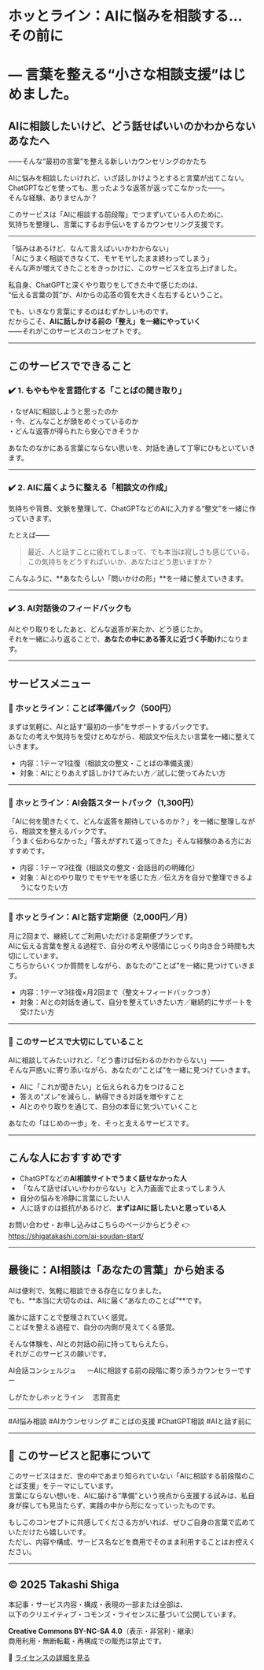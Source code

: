 # ホッとライン：AIに悩みを相談する…その前に
  # ― 言葉を整える“小さな相談支援”はじめました。

## AIに相談したいけど、どう話せばいいのかわからないあなたへ  
――そんな“最初の言葉”を整える新しいカウンセリングのかたち

AIに悩みを相談したいけれど、いざ話しかけようとすると言葉が出てこない。  
ChatGPTなどを使っても、思ったような返答が返ってこなかった――。  
そんな経験、ありませんか？

このサービスは「AIに相談する前段階」でつまずいている人のために、  
気持ちを整理し、言葉にするお手伝いをするカウンセリング支援です。

---

「悩みはあるけど、なんて言えばいいかわからない」  
「AIにうまく相談できなくて、モヤモヤしたまま終わってしまう」  
そんな声が増えてきたことをきっかけに、このサービスを立ち上げました。

私自身、ChatGPTと深くやり取りをしてきた中で感じたのは、  
“伝える言葉の質”が、AIからの応答の質を大きく左右するということ。

でも、いきなり言葉にするのはむずかしいものです。  
だからこそ、**AIに話しかける前の「整え」を一緒にやっていく**  
――それがこのサービスのコンセプトです。

---

## このサービスでできること

### ✔️ 1. もやもやを言語化する「ことばの聞き取り」

・なぜAIに相談しようと思ったのか  
・今、どんなことが頭をめぐっているのか  
・どんな返答が得られたら安心できそうか

あなたのなかにある言葉にならない思いを、対話を通して丁寧にひもといていきます。

---

### ✔️ 2. AIに届くように整える「相談文の作成」

気持ちや背景、文脈を整理して、ChatGPTなどのAIに入力する“整文”を一緒に作っていきます。

たとえば――  

> 最近、人と話すことに疲れてしまって、でも本当は寂しさも感じている。
> この気持ちをどうすればいいか、あなたはどう思いますか？

こんなふうに、**あなたらしい「問いかけの形」**を一緒に整えていきます。

---

### ✔️ 3. AI対話後のフィードバックも

AIとやり取りをしたあと、どんな返答が来たか、どう感じたか。  
それを一緒にふり返ることで、**あなたの中にある答えに近づく手助け**になります。

---

## サービスメニュー

### 🧊 ホッとライン：ことば準備パック（500円）

まずは気軽に、AIと話す“最初の一歩”をサポートするパックです。  
あなたの考えや気持ちを受けとめながら、相談文や伝えたい言葉を一緒に整えていきます。

- 内容：1テーマ1往復（相談文の整文・ことばの準備支援）  
- 対象：AIにとりあえず話しかけてみたい方／試しに使ってみたい方

---

### 🧩 ホッとライン：AI会話スタートパック（1,300円）

「AIに何を聞きたくて、どんな返答を期待しているのか？」を一緒に整理しながら、相談文を整えるパックです。  
「うまく伝わらなかった」「答えがずれて返ってきた」そんな経験のある方におすすめです。

- 内容：1テーマ3往復（相談文の整文・会話目的の明確化）  
- 対象：AIとのやり取りでモヤモヤを感じた方／伝え方を自分で整理できるようになりたい方

---

### 🔁 ホッとライン：AIと話す定期便（2,000円／月）

月に2回まで、継続してご利用いただける定期便プランです。  
AIに伝える言葉を整える過程で、自分の考えや感情にじっくり向き合う時間も大切にしています。  
こちらからいくつか質問をしながら、あなたの“ことば”を一緒に見つけていきます。

- 内容：1テーマ3往復×月2回まで（整文＋フィードバックつき）  
- 対象：AIとの対話を通して、自分を整えていきたい方／継続的にサポートを受けたい方

---

### 🔎 このサービスで大切にしていること

AIに相談してみたいけれど、「どう書けば伝わるのかわからない」――  
そんな戸惑いに寄り添いながら、あなたの“ことば”を一緒に見つけていきます。

- AIに「これが聞きたい」と伝えられる力をつけること  
- 答えの“ズレ”を減らし、納得できる対話を増やすこと  
- AIとのやり取りを通じて、自分の本音に気づいていくこと  

あなたの「はじめの一歩」を、そっと支えるサービスです。

---

## こんな人におすすめです

- ChatGPTなどの**AI相談サイトでうまく話せなかった人**  
- 「なんて話せばいいかわからない」と入力画面で止まってしまう人  
- 自分の悩みを冷静に言葉にしたい人  
- 人に話すのは抵抗があるけど、**まずはAIに話したいと思っている人**

お問い合わせ・お申し込みはこちらのページからどうぞ
👉https://shigatakashi.com/ai-soudan-start/

---

## 最後に：AI相談は「あなたの言葉」から始まる

AIは便利で、気軽に相談できる存在になりました。  
でも、**本当に大切なのは、AIに届く“あなたのことば”**です。

誰かに話すことで整理されていく感覚。  
ことばを整える過程で、自分の内側が見えてくる感覚。  

そんな体験を、AIとの対話の前に持ってもらえたら。  
それがこのサービスの願いです。

AI会話コンシェルジュ
　	ーAIに相談する前の段階に寄り添うカウンセラーですー

しがたかしホッとライン
　志賀高史

---

#AI悩み相談 #AIカウンセリング #ことばの支援 #ChatGPT相談 #AIと話す前に

---

## 📝 このサービスと記事について

このサービスはまだ、世の中であまり知られていない「AIに相談する前段階のことば支援」をテーマにしています。  
言葉にならない想いを、AIに届ける“準備”という視点から支援する試みは、私自身が探しても見当たらず、実践の中から形になっていったものです。

もしこのコンセプトに共感してくださる方がいれば、ぜひご自身の言葉で広めていただけたら嬉しいです。  
ただし、内容や構成、サービス名などを商用でそのまま利用することはお控えください。

---

## ©︎ 2025 Takashi Shiga

本記事・サービス内容・構成・表現の一部または全部は、  
以下のクリエイティブ・コモンズ・ライセンスに基づいて公開しています。

**Creative Commons BY-NC-SA 4.0**（表示・非営利・継承）  
商用利用・無断転載・再構成での販売は禁止です。

🔗 [ライセンスの詳細を見る](https://creativecommons.org/licenses/by-nc-sa/4.0/deed.ja)
